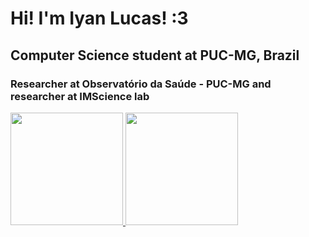 
# **Hi! I'm Iyan Lucas! :3**
## Computer Science student at PUC-MG, Brazil
### Researcher at Observatório da Saúde - PUC-MG and researcher at IMScience lab


<div>
  <a href="https://github.com/iyanlucasd">
  <img height="180em" src="https://github-readme-stats.vercel.app/api?username=iyanlucasd&show_icons=true&theme=tokyonight&include_all_commits=true&count_private=true"/>
  <img height="180em" src="https://github-readme-stats.vercel.app/api/top-langs/?username=iyanlucasd&layout=compact&langs_count=7&theme=tokyonight"/>
    <!-- <img src="https://github-readme-stats.vercel.app/api/wakatime?username=iyanlucasd"/> -->
</div>
  
<div align=center>
</div>

 



